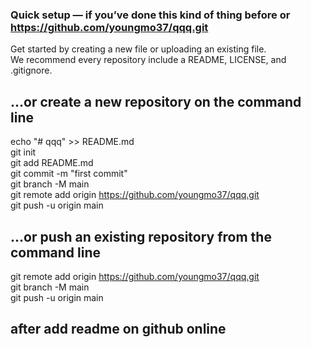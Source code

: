 ### Quick setup — if you’ve done this kind of thing before or https://github.com/youngmo37/qqq.git  

Get started by creating a new file or uploading an existing file.   
We recommend every repository include a README, LICENSE, and .gitignore. 

## …or create a new repository on the command line  
echo "# qqq" >> README.md  
git init  
git add README.md  
git commit -m "first commit"  
git branch -M main  
git remote add origin https://github.com/youngmo37/qqq.git  
git push -u origin main  

## …or push an existing repository from the command line
git remote add origin https://github.com/youngmo37/qqq.git  
git branch -M main  
git push -u origin main  

## after add readme on github online  
